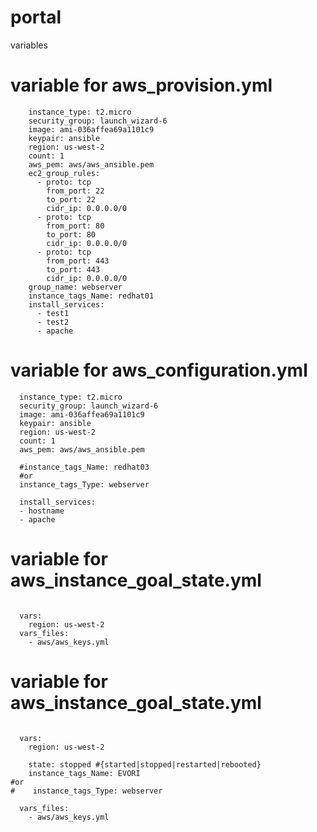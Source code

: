 # portal

variables

# variable for aws_provision.yml

```
    instance_type: t2.micro
    security_group: launch_wizard-6
    image: ami-036affea69a1101c9
    keypair: ansible
    region: us-west-2
    count: 1
    aws_pem: aws/aws_ansible.pem
    ec2_group_rules:
      - proto: tcp
        from_port: 22
        to_port: 22
        cidr_ip: 0.0.0.0/0
      - proto: tcp
        from_port: 80
        to_port: 80
        cidr_ip: 0.0.0.0/0
      - proto: tcp
        from_port: 443
        to_port: 443
        cidr_ip: 0.0.0.0/0
    group_name: webserver
    instance_tags_Name: redhat01
    install_services:
      - test1
      - test2
      - apache
```

# variable for aws_configuration.yml

```
  instance_type: t2.micro
  security_group: launch_wizard-6
  image: ami-036affea69a1101c9
  keypair: ansible
  region: us-west-2
  count: 1
  aws_pem: aws/aws_ansible.pem

  #instance_tags_Name: redhat03
  #or
  instance_tags_Type: webserver

  install_services:
  - hostname
  - apache

```

# variable for aws_instance_goal_state.yml

```

  vars:
    region: us-west-2
  vars_files:
    - aws/aws_keys.yml

```

# variable for aws_instance_goal_state.yml

```

  vars:
    region: us-west-2

    state: stopped #{started|stopped|restarted|rebooted}
    instance_tags_Name: EVORI
#or
#    instance_tags_Type: webserver

  vars_files:
    - aws/aws_keys.yml

```
